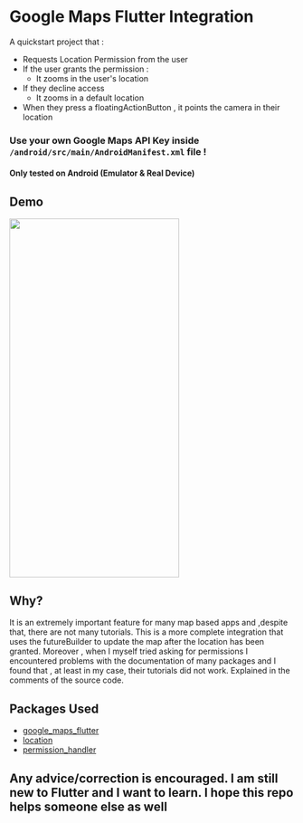 # Google Maps Flutter Integration

A quickstart project that : 
- Requests Location Permission from the user
- If the user grants the permission :
  - It zooms in the user's location
- If they decline access 
  - It zooms in a default location
- When they press a floatingActionButton , it points the camera in their location   
### Use your own Google Maps API Key inside `/android/src/main/AndroidManifest.xml` file !
#### Only tested on Android (Emulator & Real Device)

## Demo
<img src="/demo.gif" width="300" height="633.33333"/>


## Why?
It is an extremely important feature for many map based apps and ,despite that, there are not many tutorials. This is a more complete integration that uses the futureBuilder to update the map after the location has been granted.
Moreover , when I myself tried asking for permissions I encountered problems with the documentation of many packages and I found that , at least in my case, their tutorials did not work. Explained in the comments of the source code.

## Packages Used
- [google_maps_flutter](https://pub.dev/packages/google_maps_flutter)
- [location](https://pub.dev/packages/location)
- [permission_handler](https://pub.dev/packages/permission_handler)

## Any advice/correction is encouraged. I am still new to Flutter and I want to learn. I hope this repo helps someone else as well

